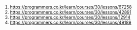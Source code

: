 1. https://programmers.co.kr/learn/courses/30/lessons/67258
2. https://programmers.co.kr/learn/courses/30/lessons/42891
3. https://programmers.co.kr/learn/courses/30/lessons/12914
4. https://programmers.co.kr/learn/courses/30/lessons/49189
